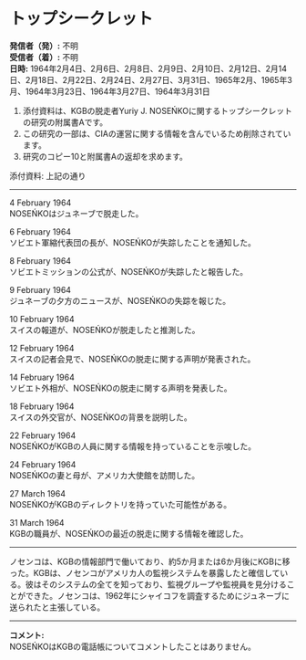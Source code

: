 # トップシークレット

**発信者（発）:** 不明  
**受信者（着）:** 不明  
**日時:** 1964年2月4日、2月6日、2月8日、2月9日、2月10日、2月12日、2月14日、2月18日、2月22日、2月24日、2月27日、3月31日、1965年2月、1965年3月、1964年3月23日、1964年3月27日、1964年3月31日

1. 添付資料は、KGBの脱走者Yuriy J. NOSEŃKOに関するトップシークレットの研究の附属書Aです。
2. この研究の一部は、CIAの運営に関する情報を含んでいるため削除されています。
3. 研究のコピー10と附属書Aの返却を求めます。

添付資料: 上記の通り

---

4 February 1964  
NOSEŃKOはジュネーブで脱走した。

6 February 1964  
ソビエト軍縮代表団の長が、NOSEŃKOが失踪したことを通知した。

8 February 1964  
ソビエトミッションの公式が、NOSEŃKOが失踪したと報告した。

9 February 1964  
ジュネーブの夕方のニュースが、NOSEŃKOの失踪を報じた。

10 February 1964  
スイスの報道が、NOSEŃKOが脱走したと推測した。

12 February 1964  
スイスの記者会見で、NOSEŃKOの脱走に関する声明が発表された。

14 February 1964  
ソビエト外相が、NOSEŃKOの脱走に関する声明を発表した。

18 February 1964  
スイスの外交官が、NOSEŃKOの背景を説明した。

22 February 1964  
NOSEŃKOがKGBの人員に関する情報を持っていることを示唆した。

24 February 1964  
NOSEŃKOの妻と母が、アメリカ大使館を訪問した。

27 March 1964  
NOSEŃKOがKGBのディレクトリを持っていた可能性がある。

31 March 1964  
KGBの職員が、NOSEŃKOの最近の脱走に関する情報を確認した。

---

ノセンコは、KGBの情報部門で働いており、約5か月または6か月後にKGBに移った。KGBは、ノセンコがアメリカ人の監視システムを暴露したと確信している。彼はそのシステムの全てを知っており、監視グループや監視員を見分けることができた。ノセンコは、1962年にシャイコフを調査するためにジュネーブに送られたと主張している。

---

**コメント:**  
NOSEŃKOはKGBの電話帳についてコメントしたことはありません。